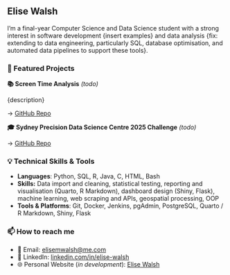 ## Elise Walsh 

I’m a final-year Computer Science and Data Science student with a strong interest in software development {insert examples} and data analysis {fix: extending to data engineering, particularly SQL, database optimisation, and automated data pipelines to support these tools}.

### 📌 Featured Projects
**📚 Screen Time Analysis** _(todo)_

{description}

→ [GitHub Repo](https://github.com/elisew-code/book-tracker)

**🎓 Sydney Precision Data Science Centre 2025 Challenge** _(todo)_

→ [GitHub Repo](https://github.com/elisew-code/winter-data-analysis-challenge-2025)

### 💡 Technical Skills & Tools  
- **Languages**: Python, SQL, R, Java, C, HTML, Bash
- **Skills:** Data import and cleaning, statistical testing, reporting and visualisation (Quarto, R Markdown), dashboard design (Shiny, Flask), machine learning, web scraping and APIs, geospatial processing, OOP
- **Tools & Platforms**: Git, Docker, Jenkins, pgAdmin, PostgreSQL, Quarto / R Markdown, Shiny, Flask
  
### 📫 How to reach me  
- 📧 Email: elisemwalsh@me.com  
- 💼 LinkedIn: [linkedin.com/in/elise-walsh](https://www.linkedin.com/in/elise-walsh-0984932a/)
- 🌐 Personal Website (*in development*): [Elise Walsh](https://elisemwalsh.com)

